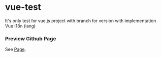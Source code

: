 # vue-test

It's only test for vue.js project with branch for version with implementation Vue I18n (lang)

### Preview Github Page
See [Page](https://kowiec.github.io/vue-test/).

